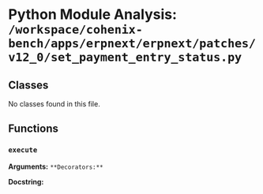 # Python Module Analysis: `/workspace/cohenix-bench/apps/erpnext/erpnext/patches/v12_0/set_payment_entry_status.py`

## Classes

No classes found in this file.


## Functions

### `execute`
**Arguments:** ``
**Decorators:** ``

**Docstring:**
```

```

